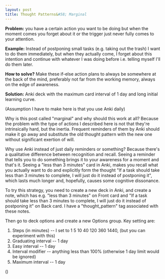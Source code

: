 ```yaml
---
layout: post
title: Thought Patterns&#58; Marginal
---
```


**Problem:** you have a certain action you want to be doing but when the moment comes you forget about it or the trigger just never fully comes to your attention.

**Example:** Instead of postponing small tasks (e.g. taking out the trash) I want to do them immediately, but when they actually come, I forget about this intention and continue with whatever I was doing before i.e. telling myself I'll do them later.

**How to solve?** Make these if-else action plans to always be somewhere at the back of the mind, preferably not far from the working memory, always on the edge of awareness.

**Solution:** Anki deck with the maximum card interval of 1 day and long initial learning curve.

(Assumption I have to make here is that you use Anki daily)

<!--excerpt-->

Why is this post called "marginal" and why should this work at all? Because the problem with the type of actions I described here is not that they're intrinsically hard, but the inertia. Frequent reminders of them by Anki should make it go away and substitute the old thought pattern with the new one without significant exertion of will.

Why use Anki instead of just daily reminders or something? Because there's a qualitative difference between recognition and recall. Seeing a reminder that tells you to do something brings it to your awareness for a moment and that's it. Seeing a "less than 3 minutes" card in Anki, makes you recall what you actually want to do and explicitly form the thought "If a task should take less than 3 minutes to complete, I will just do it instead of postponing it", which lasts much longer and, hopefully, causes some cognitive dissonance.

To try this strategy, you need to create a new deck in Anki, and create a note, which has e.g. "less than 3 minutes" on Front card and "If a task should take less than 3 minutes to complete, I will just do it instead of postponing it" on Back card. I have a "thought_pattern" tag associated with these notes.

Then go to deck options and create a new Options group. Key setting are:

1. Steps (in minutes) -- I set to 1 5 10 40 120 360 1440, (but you can experiment with this)
2. Graduating interval -- 1 day
3. Easy interval -- 1 day
4. Interval modifier -- anything less than 100% (otherwise 1 day limit would be ignored)
5. Maximum interval -- 1 day

()